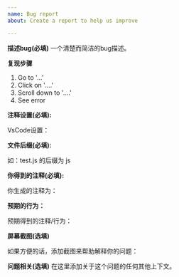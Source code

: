 ```yaml
---
name: Bug report
about: Create a report to help us improve

---
```


**描述bug(必填)**
一个清楚而简洁的bug描述。

**复现步骤**
1. Go to '...'
2. Click on '....'
3. Scroll down to '....'
4. See error

**注释设置(必填):**

VsCode设置：

**文件后缀(必填):**

如：test.js 的后缀为 js

**你得到的注释(必填):**

你生成的注释为：

**预期的行为：**

预期得到的注释/行为：

**屏幕截图(选填)**

如果方便的话，添加截图来帮助解释你的问题：

**问题相关(选填)**
在这里添加关于这个问题的任何其他上下文。

